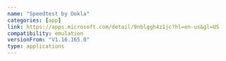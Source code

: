 ```yaml
---
name: "Speedtest by Ookla"
categories: [app]
link: https://apps.microsoft.com/detail/9nblggh4z1jc?hl=en-us&gl=US
compatibility: emulation
versionFrom: "V1.16.165.0"
type: applications
---
```


